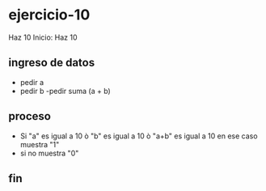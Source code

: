 # ejercicio-10
Haz 10
Inicio: Haz 10

## ingreso de datos
- pedir a
- pedir b
-pedir suma (a + b)

## proceso
- Si "a" es igual a 10 ò "b" es igual a 10 ò "a+b" es igual a 10
   en ese caso muestra "1"
- si no muestra "0"

## fin
